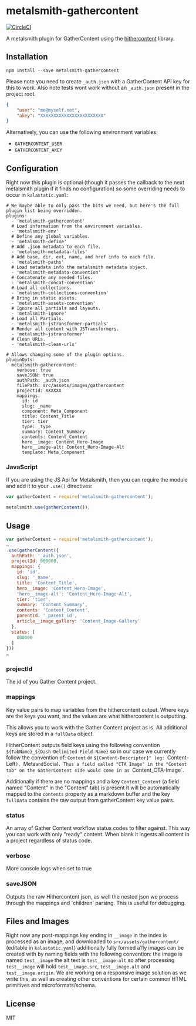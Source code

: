 # metalsmith-gathercontent

[![CircleCI](https://circleci.com/gh/kalamuna/metalsmith-gathercontent.svg?style=svg)](https://circleci.com/gh/kalamuna/metalsmith-gathercontent)

A metalsmith plugin for GatherContent using the [hithercontent](https://www.npmjs.com/package/hithercontent) library.

## Installation
```cli
npm install --save metalsmith-gathercontent
```

Please note you need to create `_auth.json` with a GatherContent API key for this to work.
Also note tests wont work without an `_auth.json` present in the project root.

```json
{
    "user": "me@myself.net",
    "akey": "XXXXXXXXXXXXXXXXXXXXXXXX"
}
```

Alternatively, you can use the following environment variables:
- `GATHERCONTENT_USER`
- `GATHERCONTENT_AKEY`

## Configuration

Right now this plugin is optional (though it passes the callback to the next metalsmith plugin if it finds no configuration) so some overriding needs to occur in `kalastatic.yaml`:
```
# We maybe able to only pass the bits we need, but here's the full plugin list being overridden.
plugins:
  - 'metalsmith-gathercontent'
  # Load information from the environment variables.
  - 'metalsmith-env'
  # Define any global variables.
  - 'metalsmith-define'
  # Add .json metadata to each file.
  - 'metalsmith-metadata-files'
  # Add base, dir, ext, name, and href info to each file.
  - 'metalsmith-paths'
  # Load metadata info the metalsmith metadata object.
  - 'metalsmith-metadata-convention'
  # Concatenate any needed files.
  - 'metalsmith-concat-convention'
  # Load all collections.
  - 'metalsmith-collections-convention'
  # Bring in static assets.
  - 'metalsmith-assets-convention'
  # Ignore all partials and layouts.
  - 'metalsmith-ignore'
  # Load all Partials.
  - 'metalsmith-jstransformer-partials'
  # Render all content with JSTransformers.
  - 'metalsmith-jstransformer'
  # Clean URLs.
  - 'metalsmith-clean-urls'

# Allows changing some of the plugin options.
pluginOpts:
  metalsmith-gathercontent:
    verbose: true
    saveJSON: true
    authPath: _auth.json
    filePath: src/assets/images/gathercontent
    projectId: XXXXXX
    mappings:
      id: id
      slug: _name
      component: Meta_Component
      title: Content_Title
      tier: tier
      type: _type
      summary: Content_Summary
      contents: Content_Content
      hero__image: Content_Hero-Image
      hero__image-alt: Content_Hero-Image-Alt
      template: Meta_Component
```

### JavaScript

If you are using the JS Api for Metalsmith, then you can require the module and add it to your `.use()` directives:

```js
var gatherContent = require('metalsmith-gathercontent');

metalsmith.use(gatherContent());
```

## Usage
```js
var gatherContent = require('metalsmith-gathercontent');
…
.use(gatherContent({
  authPath: '_auth.json',
  projectId: 000000,
  mappings: {
    id: 'id',
    slug: '_name',
    title: 'Content_Title',
    hero__image: 'Content_Hero-Image',
    'hero__image-alt': 'Content_Hero-Image-Alt',
    tier: 'tier',
    summary: 'Content_Summary',
    contents: 'Content_Content',
    parentId: '_parent_id',
    article__image_gallery: 'Content_Image-Gallery'    
  },
  status: [
    000000
  ]
}))
…
```

### projectId
The id of you Gather Content project.

### mappings
Key value pairs to map variables from the hithercontent output.
Where keys are the keys you want, and the values are what hithercontent is outputting.

This allows you to work with the Gather Content project as is.
All additional keys are stored in a `fullData` object.

HitherContent outputs field keys using the following convention `${TabName}_${Dash-Delimited-Field-Name}` so in our case we currently follow the convention of: `Content` or `${Content-Descriptor}" (eg: `Content-Left`), `Meta` and `Social`. Thus a field called "CTA Image" in the "Content tab" on the GatherContent side would come in as `Content_CTA-Image`.

Additionally if there are no mappings and a key `Content_Content` (a field named "Content" in the "Content" tab) is present it will be automatically mapped to the `contents` property as a markdown buffer and the key `fullData` contains the raw output from gatherContent key value pairs.

### status
An array of Gather Content workflow status codes to filter against.
This way you can work with only "ready" content.
When blank it ingests all content in a project regardless of status code.

### verbose
More console.logs when set to true

### saveJSON
Outputs the raw Hithercontent json, as well the nested json we process through the mappings and 'children' parsing. This is useful for debugging.

## Files and Images
Right now any post-mappings key ending in `__image` in the index is processed as an image, and downloaded to `src/assets/gathercontent/` (editable in `kalastatic.yaml`) additionally fully formed a11y images can be created with by naming fields with the following convention: the image is named `test__image` the alt text is `test__image-alt` so after processing `test__image` will hold `test__image.src`, `test__image.alt` and `test__image.origin`. We are working on a responsive image solution as we write this, as well as creating other conventions for certain common HTML primitives and microformats/schema.

## License
MIT
